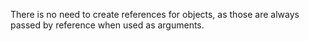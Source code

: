 There is no need to create references for objects, as those are always passed by reference when used as arguments.